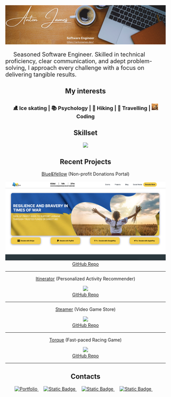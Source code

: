 
<a href="https://antonjames.dev/">
  <img src="./assets/banner2.png">
</a>
<br>

<p style="font-size: 18px;">&nbsp;&nbsp;&nbsp;&nbsp; Seasoned Software Engineer. Skilled in technical proficiency, clear communication, and adept problem-solving, I approach every challenge with a focus on delivering tangible results.</p>


<div align="center">
  <h2>My interests</h2>
  <h3>⛸️ Ice skating | 📚 Psychology | 🥾 Hiking | 🧳 Travelling | <img src="./assets/coder_cat.gif" width="20"> Coding
  </h3>
<!--   <hr> -->
  <h2>Skillset</h2>
  <img src="https://skillicons.dev/icons?i=js,ts,react,redux,ruby,rails,python,go,nodejs,webpack,html,css,tailwind,jquery,next,postgres,mongodb,git,express,aws&perline=10" />
<!--   <hr> -->
  <h2>Recent Projects</h2>
  <p><a href="https://excursionexplorer.onrender.com/">Blue&Yellow</a> (Non-profit Donations Portal)</p>
  <img src="./assets/blue&yellow_screenshot.png">
  <br>
  <a href="https://github.com/dtannyc1/itinerator">GitHub Repo</a>
  
  <hr>
  <p><a href="https://excursionexplorer.onrender.com/">Itinerator</a> (Personalized Activity Recommender)</p>
  <img src="./assets/itinerator.gif">
  <br>
  <a href="https://github.com/dtannyc1/itinerator">GitHub Repo</a>
  
  <hr>
  <p><a href="https://steamer-9bo7.onrender.com/">Steamer</a> (Video Game Store)</p>
  <img src="./assets/steamer.gif">
  <br>
  <a href="https://github.com/AntonJames-Sistence/Steamer">GitHub Repo</a>
  
  <hr>
  <p><a href="https://antonjames-sistence.github.io/Torque/">Torque</a> (Fast-paced Racing Game)</p>
  <img src="./assets/torque.gif">
  <br>
  <a href="https://github.com/AntonJames-Sistence/Torque">GitHub Repo</a>
  
  <hr>
  <h2>Contacts</h2>
</div>

<div align="center">
  <a href="https://antonjames.dev/">
    <img alt="Portfolio" src="https://img.shields.io/badge/My-Portfolio-067326">
  </a> &nbsp;&nbsp;&nbsp;
  <a href="https://www.linkedin.com/in/anton-james-ja/">
<!--     <img src="https://img.shields.io/badge/LinkedIn-0077B5?style=for-the-badge&logo=linkedin&logoColor=white"> -->
    <img alt="Static Badge" src="https://img.shields.io/badge/Linked-In-blue">
  </a> &nbsp;&nbsp;&nbsp;
  <a href="https://wellfound.com/u/anton-james">
<!--     <img src="https://img.shields.io/badge/AngelList-000000?style=for-the-badge&logo=AngelList&logoColor=white"> -->
    <img alt="Static Badge" src="https://img.shields.io/badge/Well-found-929608">
  </a> &nbsp;&nbsp;&nbsp;
  <a href="mailto:anton.james.ja@gmail.com">
<!--     <img src="https://img.shields.io/badge/Gmail-D14836?style=for-the-badge&logo=gmail&logoColor=white"> -->
    <img alt="Static Badge" src="https://img.shields.io/badge/e-Mail-8a150c">
  </a> &nbsp;&nbsp;&nbsp;
</div>
